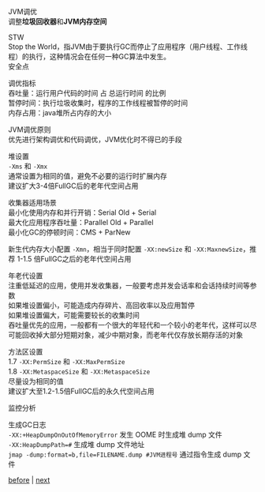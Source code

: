 JVM调优  
调整**垃圾回收器**和**JVM内存空间**  

STW  
Stop the World，指JVM由于要执行GC而停止了应用程序（用户线程、工作线程）的执行，这种情况会在任何一种GC算法中发生。  
安全点  

调优指标  
吞吐量：运行用户代码的时间 占 总运行时间 的比例  
暂停时间：执行垃圾收集时，程序的工作线程被暂停的时间  
内存占用：java堆所占内存的大小  

JVM调优原则  
优先进行架构调优和代码调优，JVM优化时不得已的手段  

堆设置  
`-Xms` 和 `-Xmx`  
通常设置为相同的值，避免不必要的运行时扩展内存  
建议扩大3-4倍FullGC后的老年代空间占用  

收集器适用场景  
最小化使用内存和并行开销：Serial Old + Serial  
最大化应用程序吞吐量：Parallel Old + Parallel  
最小化GC的停顿时间：CMS + ParNew  

新生代内存大小配置 `-Xmn`，相当于同时配置 `-XX:newSize` 和 `-XX:MaxnewSize`，推荐 1-1.5 倍FullGC之后的老年代空间占用  

年老代设置  
注重低延迟的应用，使用并发收集器，一般要考虑并发会话率和会话持续时间等参数  
如果堆设置偏小，可能造成内存碎片、高回收率以及应用暂停  
如果堆设置偏大，可能需要较长的收集时间  
吞吐量优先的应用，一般都有一个很大的年轻代和一个较小的老年代，这样可以尽可能回收掉大部分短期对象，减少中期对象，而老年代仅存放长期存活的对象  

方法区设置  
1.7 `-XX:PermSize` 和 `-XX:MaxPermSize`  
1.8 `-XX:MetaspaceSize` 和 `-XX:MetaspaceSize`  
尽量设为相同的值  
建议扩大至1.2-1.5倍FullGC后的永久代空间占用  

监控分析  

生成GC日志  
`-XX:+HeapDumpOnOutOfMemoryError` 发生 OOME 时生成堆 dump 文件  
`-XX:HeapDumpPath=#` 生成堆 dump 文件地址  
`jmap -dump:format=b,file=FILENAME.dump #JVM进程号` 通过指令生成 dump 文件  

[before](1.md) | [next](3.md)  